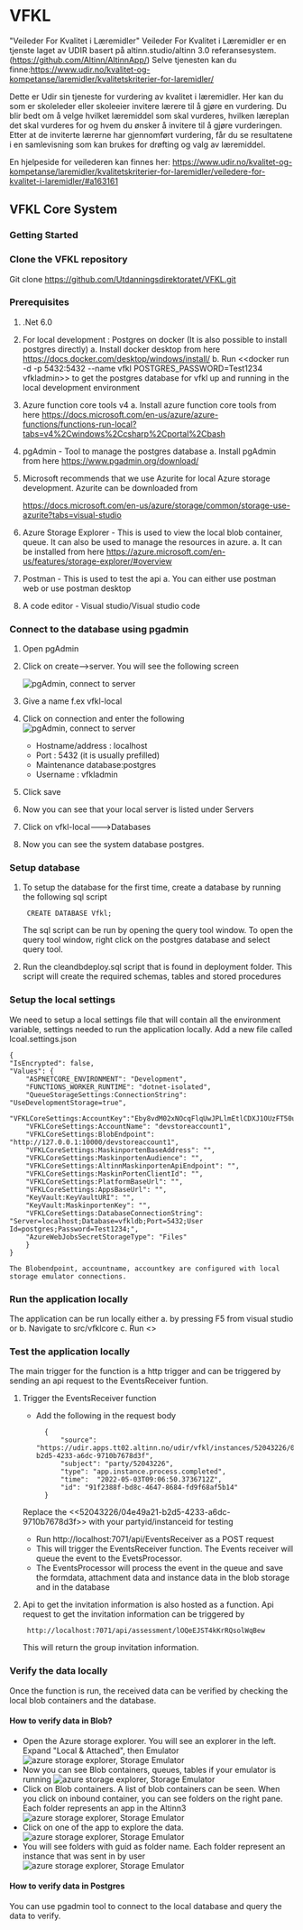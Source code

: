 # VFKL
"Veileder For Kvalitet i Læremidler"
Veileder For Kvalitet i Læremidler er en tjenste laget av UDIR basert på altinn.studio/altinn 3.0 referansesystem. (https://github.com/Altinn/AltinnApp/) Selve tjenesten kan du finne:https://www.udir.no/kvalitet-og-kompetanse/laremidler/kvalitetskriterier-for-laremidler/

Dette er Udir sin tjeneste for vurdering av kvalitet i læremidler. Her kan du som er skoleleder eller skoleeier invitere lærere til å gjøre en vurdering. Du blir bedt om å velge hvilket læremiddel som skal vurderes, hvilken læreplan det skal vurderes for og hvem du ønsker å invitere til å gjøre vurderingen. Etter at de inviterte lærerne har gjennomført vurdering, får du se resultatene i en samlevisning som kan brukes for drøfting og valg av læremiddel.

En hjelpeside for veilederen kan finnes her: 
https://www.udir.no/kvalitet-og-kompetanse/laremidler/kvalitetskriterier-for-laremidler/veiledere-for-kvalitet-i-laremidler/#a163161



## VFKL Core System


### Getting Started

### Clone the VFKL repository

Git clone https://github.com/Utdanningsdirektoratet/VFKL.git
	
### Prerequisites

1. .Net 6.0
2. For local development : Postgres on docker (It is also possible to install postgres directly)
	a. Install docker desktop from here https://docs.docker.com/desktop/windows/install/
	b. Run <<docker run -d -p 5432:5432 --name vfkl POSTGRES_PASSWORD=Test1234 vfkladmin>> to get the postgres database for vfkl up and running in the local development environment
3. Azure function core tools v4
		a. Install azure function core tools from here https://docs.microsoft.com/en-us/azure/azure-functions/functions-run-local?tabs=v4%2Cwindows%2Ccsharp%2Cportal%2Cbash
4. pgAdmin - Tool to manage the postgres database
	a. Install pgAdmin from here https://www.pgadmin.org/download/
5. Microsoft recommends that we use Azurite for local Azure storage development. Azurite can be downloaded from
	
	https://docs.microsoft.com/en-us/azure/storage/common/storage-use-azurite?tabs=visual-studio 
6. Azure Storage Explorer - This is used to view the local blob container, queue. It can also be used to manage the resources in azure.
	a. It can be installed from here https://azure.microsoft.com/en-us/features/storage-explorer/#overview
7. Postman - This is used to test the api
	a. You can either use postman web or use postman desktop
8. A code editor - Visual studio/Visual studio code

### Connect to the database using pgadmin

1. Open pgAdmin
2. Click on create-->server. You will see the following screen
	
	![pgAdmin, connect to server](/images/createserver.png)

3. Give a name f.ex vfkl-local
4. Click on connection and enter the following
![pgAdmin, connect to server](/images/createserver-connection.png)
	- Hostname/address : localhost
	- Port : 5432 (it is usually prefilled)
	- Maintenance database:postgres
	- Username : vfkladmin
5. Click save
6. Now you can see that your local server is listed under Servers
7. Click on vfkl-local--->Databases
8. Now you can see the system database postgres.

### Setup database

1. To setup the database for the first time, create a database by running the following sql script
	
		CREATE DATABASE Vfkl;
	
	The sql script can be run by opening the query tool window. To open the query tool window, right click on the postgres database and select query tool.
2. Run the cleandbdeploy.sql script that is found in deployment folder. This script will create the required schemas, tables and stored procedures

### Setup the local settings

We need to setup a local settings file that will contain all the environment variable, settings needed to run the application locally. Add a new file called lcoal.settings.json

	{
	"IsEncrypted": false,
	"Values": {
		"ASPNETCORE_ENVIRONMENT": "Development",
		"FUNCTIONS_WORKER_RUNTIME": "dotnet-isolated",
		"QueueStorageSettings:ConnectionString": "UseDevelopmentStorage=true",
	    "VFKLCoreSettings:AccountKey":"Eby8vdM02xNOcqFlqUwJPLlmEtlCDXJ1OUzFT50uSRZ6IFsuFq2UVErCz4I6tq/K1SZFPTOtr/KBHBeksoGMGw==",
		"VFKLCoreSettings:AccountName": "devstoreaccount1",
		"VFKLCoreSettings:BlobEndpoint": "http://127.0.0.1:10000/devstoreaccount1",
		"VFKLCoreSettings:MaskinportenBaseAddress": "",
		"VFKLCoreSettings:MaskinportenAudience": "",
		"VFKLCoreSettings:AltinnMaskinportenApiEndpoint": "",
		"VFKLCoreSettings:MaskinPortenClientId": "",
		"VFKLCoreSettings:PlatformBaseUrl": "",
		"VFKLCoreSettings:AppsBaseUrl": "",
		"KeyVault:KeyVaultURI": "",
		"KeyVault:MaskinportenKey": "",
		"VFKLCoreSettings:DatabaseConnectionString": "Server=localhost;Database=vfkldb;Port=5432;User Id=postgres;Password=Test1234;",
		"AzureWebJobsSecretStorageType": "Files"
		}
	}

	The Blobendpoint, accountname, accountkey are configured with local storage emulator connections.

### Run the application locally

The application can be run locally either 
		a. by pressing F5 from visual studio or 
		b. Navigate to src/vfklcore
		c. Run <<func start>> 

### Test the application locally

The main trigger for the function is a http trigger and can be triggered by sending an api request to the EventsReceiver funtion.
1. Trigger the EventsReceiver function
	- Add the following in the request body
		
			{
				"source":  "https://udir.apps.tt02.altinn.no/udir/vfkl/instances/52043226/04e49a21-b2d5-4233-a6dc-9710b7678d3f",
				"subject": "party/52043226",
				"type": "app.instance.process.completed",
				"time":  "2022-05-03T09:06:50.3736712Z",
				"id": "91f2388f-bd8c-4647-8684-fd9f68af5b14"
			}

	Replace the <<52043226/04e49a21-b2d5-4233-a6dc-9710b7678d3f>> with your partyid/instanceid for testing
	- Run http://localhost:7071/api/EventsReceiver as a POST request
	- This will trigger the EventsReceiver function. The Events receiver will queue the event to the EvetsProcessor. 
	- The EventsProcessor will process the event in the queue and save the formdata, attachment data and instance data in the blob storage and in the database
2. Api to get the invitation information is also hosted as a function. Api request to get the invitation information can be triggered by 
	
		http://localhost:7071/api/assessment/lOQeEJST4kKrRQsolWqBew

	This will return the group invitation information. 

### Verify the data locally
Once the function is run, the received data can be verified by checking the local blob containers and the database.

#### How to verify data in Blob?
- Open the Azure storage explorer. You will see an explorer in the left. Expand "Local & Attached", then Emulator
![azure storage explorer, Storage Emulator](/images/storageexplorer.png)
- Now you can see Blob containers, queues, tables if your emulator is running
![azure storage explorer, Storage Emulator](/images/storageexplorer-blobcontainers.png)
- Click on Blob containers. A list of blob containers can be seen. When you click on inbound container, you can see folders on the right pane. Each folder represents an app in the Altinn3
![azure storage explorer, Storage Emulator](/images/storageexplorer-inbound.png)
- Click on one of the app to explore the data.
![azure storage explorer, Storage Emulator](/images/storageexplorer-inbound-content.png)
- You will see folders with guid as folder name. Each folder represent an instance that was sent in by user
![azure storage explorer, Storage Emulator](/images/storageexplorer-vfklcontent.png)

#### How to verify data in Postgres
You can use pgadmin tool to connect to the local database and query the data to verify.
